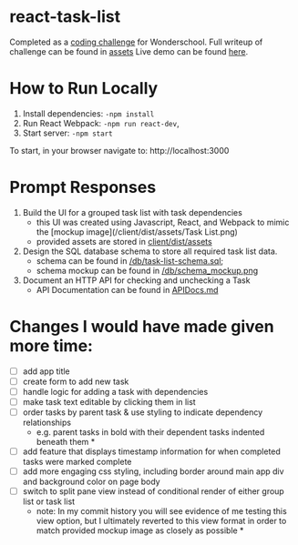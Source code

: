 # react-task-list
Completed as a [coding challenge](https://www.dropbox.com/sh/8icefhbj8w39t20/AAAIuaNcW-1yd_rS36JLmqqoa?dl=0) for Wonderschool. Full writeup of challenge can be found in [assets](client/dist/assets/README.txt) Live demo can be found [here](https://whitneyseiler.github.io/react-task-list/).

# How to Run Locally
1. Install dependencies: `-npm install`
4. Run React Webpack: `-npm run react-dev`,
5. Start server: `-npm start`

To start, in your browser navigate to: http://localhost:3000

# Prompt Responses
1. Build the UI for a grouped task list with task dependencies
   * this UI was created using Javascript, React, and Webpack to mimic the [mockup image](/client/dist/assets/Task List.png)
   * provided assets are stored in [client/dist/assets](client/dist/assets)
2. Design the SQL database schema to store all required task list data.
   * schema can be found in [/db/task-list-schema.sql](db/task-list-schema.sql);
   * schema mockup can be found in [/db/schema_mockup.png](db/schema_mockup.png)
3. Document an HTTP API for checking and unchecking a Task
   * API Documentation can be found in [APIDocs.md](APIDocs.md)


# Changes I would have made given more time: 
- [ ] add app title
- [ ] create form to add new task
- [ ] handle logic for adding a task with dependencies
- [ ] make task text editable by clicking them in list
- [ ] order tasks by parent task & use styling to indicate dependency relationships
    * e.g. parent tasks in bold with their dependent tasks indented beneath them *
- [ ] add feature that displays timestamp information for when completed tasks were marked complete
- [ ] add more engaging css styling, including border around main app div and background color on page body
- [ ] switch to split pane view instead of conditional render of either group list or task list
   * note: In my commit history you will see evidence of me testing this view option, but I ultimately
   reverted to this view format in order to match provided mockup image as closely as possible *